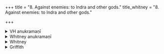 +++
title = "8. Against enemies: to Indra and other gods."
title_whitney = "8. Against enemies: to Indra and other gods."

+++

<details><summary>VH anukramaṇī</summary>

शत्रुनाशनम्।  
१-९ अथर्वा। नानादैवत्यं, १,२ अग्निः, ३ विश्वे देवाः, ४-९ इन्द्रः। अनुष्टुप्, २ त्र्यवसाना षट्-पदा जगती, ३-४ भुरिक्पथ्यापङ्क्तिः, ६ आस्तारपङ्क्तिः, ७ द्व्युष्णिग्गर्भा पथ्यापङ्क्तिः, ९ त्र्यवसाना षट्-पदा युष्णिग्गर्भा जगती।
</details>

<details><summary>Whitney anukramaṇī</summary>

[Atharvan (?).—navakam. nānādevatyam: 1, 2. āgneye; 3. vāiśvadevī; 4-9. āindryas. ānuṣṭubham: 2. 3-av. 6-p. jagatī; 3, 4. bhurikpathyāpan̄kti; 6. prastārapan̄kti; 7. dvyuṣṇiggarbhā pathyāpan̄kti; 9. 3-av. 6-p. dvyuṣṇiggarbhā jagatī.]
</details>



<details><summary>Whitney</summary>

### Comment
Found also (except vs. 7) in Pāipp. vii. Not quoted in Vāit., and in Kāuś. only once, in a witchcraft ceremony (48. 8), after iv. 16, with the direction "do as specified in the text."


### Translations
Translated: Ludwig, p. 439; Grifiith, i. 200; Weber, xviii. 194.
</details>

<details><summary>Griffith</summary>

A charm for the discomfiture and destruction of hostile priests
</details>
